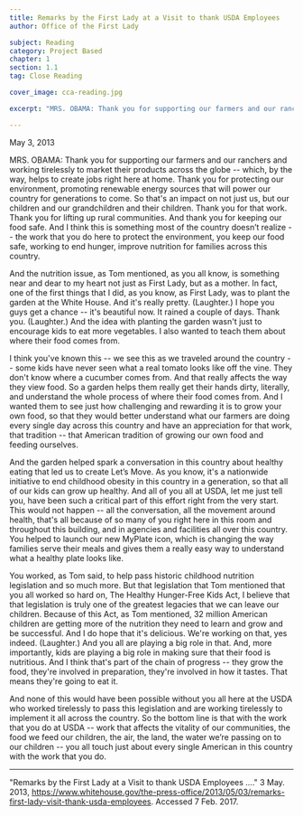 ```yaml
---
title: Remarks by the First Lady at a Visit to thank USDA Employees
author: Office of the First Lady

subject: Reading
category: Project Based
chapter: 1
section: 1.1
tag: Close Reading

cover_image: cca-reading.jpg

excerpt: "MRS. OBAMA: Thank you for supporting our farmers and our ranchers and working tirelessly to market their products across the globe -- which, by the way, helps to create jobs right here at home."

---
```

May 3, 2013

MRS. OBAMA: Thank you for supporting our farmers and our ranchers and working tirelessly to market their products across the globe -- which, by the way, helps to create jobs right here at home. Thank you for protecting our environment, promoting renewable energy sources that will power our country for generations to come. So that's an impact on not just us, but our children and our grandchildren and their children. Thank you for that work. Thank you for lifting up rural communities. And thank you for keeping our food safe. And I think this is something most of the country doesn’t realize -- the work that you do here to protect the environment, you keep our food safe, working to end hunger, improve nutrition for families across this country.

And the nutrition issue, as Tom mentioned, as you all know, is something near and dear to my heart not just as First Lady, but as a mother. In fact, one of the first things that I did, as you know, as First Lady, was to plant the garden at the White House. And it's really pretty. (Laughter.) I hope you guys get a chance -- it's beautiful now. It rained a couple of days. Thank you. (Laughter.) And the idea with planting the garden wasn't just to encourage kids to eat more vegetables. I also wanted to teach them about where their food comes from.

I think you've known this -- we see this as we traveled around the country -- some kids have never seen what a real tomato looks like off the vine. They don't know where a cucumber comes from. And that really affects the way they view food. So a garden helps them really get their hands dirty, literally, and understand the whole process of where their food comes from. And I wanted them to see just how challenging and rewarding it is to grow your own food, so that they would better understand what our farmers are doing every single day across this country and have an appreciation for that work, that tradition -- that American tradition of growing our own food and feeding ourselves.

And the garden helped spark a conversation in this country about healthy eating that led us to create Let’s Move. As you know, it's a nationwide initiative to end childhood obesity in this country in a generation, so that all of our kids can grow up healthy. And all of you all at USDA, let me just tell you, have been such a critical part of this effort right from the very start. This would not happen -- all the conversation, all the movement around health, that's all because of so many of you right here in this room and throughout this building, and in agencies and facilities all over this country. You helped to launch our new MyPlate icon, which is changing the way families serve their meals and gives them a really easy way to understand what a healthy plate looks like.

You worked, as Tom said, to help pass historic childhood nutrition legislation and so much more. But that legislation that Tom mentioned that you all worked so hard on, The Healthy Hunger-Free Kids Act, I believe that that legislation is truly one of the greatest legacies that we can leave our children. Because of this Act, as Tom mentioned, 32 million American children are getting more of the nutrition they need to learn and grow and be successful. And I do hope that it's delicious. We're working on that, yes indeed. (Laughter.) And you all are playing a big role in that. And, more importantly, kids are playing a big role in making sure that their food is nutritious. And I think that's part of the chain of progress -- they grow the food, they're involved in preparation, they're involved in how it tastes. That means they're going to eat it.

And none of this would have been possible without you all here at the USDA who worked tirelessly to pass this legislation and are working tirelessly to implement it all across the country. So the bottom line is that with the work that you do at USDA -- work that affects the vitality of our communities, the food we feed our children, the air, the land, the water we’re passing on to our children -- you all touch just about every single American in this country with the work that you do.

---

 "Remarks by the First Lady at a Visit to thank USDA Employees ...." 3 May. 2013, <https://www.whitehouse.gov/the-press-office/2013/05/03/remarks-first-lady-visit-thank-usda-employees>. Accessed 7 Feb. 2017.
